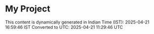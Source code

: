 # My Project

This content is dynamically generated in Indian Time (IST): 2025-04-21 16:59:46 IST
Converted to UTC: 2025-04-21 11:29:46 UTC
